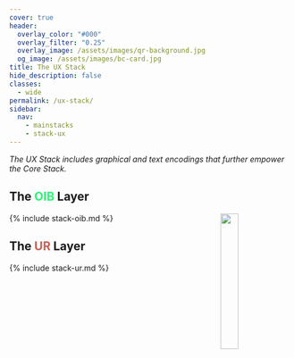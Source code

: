 ```yaml
---
cover: true
header:
  overlay_color: "#000"
  overlay_filter: "0.25"
  overlay_image: /assets/images/qr-background.jpg
  og_image: /assets/images/bc-card.jpg
title: The UX Stack
hide_description: false
classes:
  - wide
permalink: /ux-stack/
sidebar:
  nav:
    - mainstacks
    - stack-ux
---
```


<i>The UX Stack includes graphical and text encodings that further empower the Core Stack.</i>

## The <font color="#2df775">OIB</font> Layer

<a href="/"><img src="https://developer.blockchaincommons.com/assets/images/bc-stack-ux.png" style="margin-left: 20px; float: right" width="25%"></a>{% include stack-oib.md %}

## The <font color="#c96055">UR</font> Layer

{% include stack-ur.md %}
